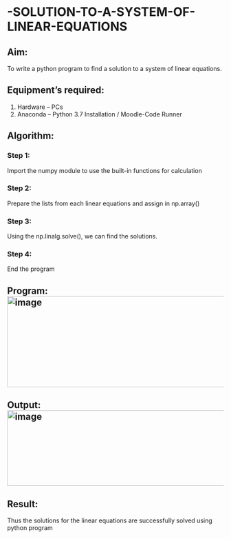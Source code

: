 # -SOLUTION-TO-A-SYSTEM-OF-LINEAR-EQUATIONS
## Aim:
To write a python program to find a solution to a system of linear equations.
## Equipment’s required:
1. 	Hardware – PCs
2. 	Anaconda – Python 3.7 Installation / Moodle-Code Runner
## Algorithm:
### Step 1: 
Import the numpy module to use the built-in functions for calculation
### Step 2: 
Prepare the lists from each linear equations and assign in np.array()
### Step 3: 
Using the np.linalg.solve(), we can find the solutions.
### Step 4: 
End the program
## Program:<img width="660" height="211" alt="image" src="https://github.com/user-attachments/assets/4bfdc469-2c86-4461-a6cb-3e6b76b6d762" />



## Output:<img width="555" height="175" alt="image" src="https://github.com/user-attachments/assets/01cdf2ea-f40e-4225-a323-29b5e3883868" />



## Result: 
Thus the solutions for the linear equations are successfully solved using python program


